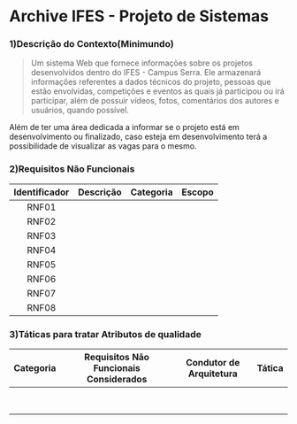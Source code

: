 # Archive IFES - Projeto de Sistemas

### 1)Descrição do Contexto(Minimundo)
> Um sistema Web que fornece informações sobre os projetos desenvolvidos dentro do IFES - Campus Serra. Ele armazenará informações referentes a dados técnicos do projeto, pessoas que estão envolvidas, competições e eventos as quais já participou ou irá participar, além de possuir vídeos, fotos, comentários dos autores e usuários,  quando possível. 

Além de ter uma área dedicada a informar se o projeto está em desenvolvimento ou finalizado, caso esteja em desenvolvimento terá a possibilidade de visualizar as vagas para o mesmo.
### 2)Requisitos Não Funcionais

Identificador | Descrição | Categoria | Escopo 
:---------: | ---------- | --------- | --------- |
RNF01       |            |           |           |
RNF02       |            |           |           |
RNF03       |            |           |           |
RNF04       |            |           |           |
RNF05       |            |           |           |
RNF06       |            |           |           |
RNF07       |            |           |           |
RNF08       |            |           |           |


### 3)Táticas para tratar Atributos de qualidade


Categoria | Requisitos Não Funcionais Considerados| Condutor de Arquitetura | Tática 
:---------: | ---------- | --------- | --------- |
            |            |           |           |
            |            |           |           |
            |            |           |           |
            |            |           |           |
            |            |           |           |
            |            |           |           |
            |            |           |           |
            |            |           |           |

